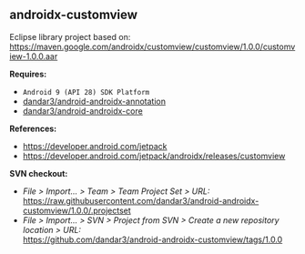 ## androidx-customview

Eclipse library project based on:<br/>
https://maven.google.com/androidx/customview/customview/1.0.0/customview-1.0.0.aar

**Requires:**
- `Android 9 (API 28) SDK Platform`
- [dandar3/android-androidx-annotation](https://github.com/dandar3/android-androidx-annotation/tree/1.0.0)
- [dandar3/android-androidx-core](https://github.com/dandar3/android-androidx-core/tree/1.0.0)


**References:**
- https://developer.android.com/jetpack
- https://developer.android.com/jetpack/androidx/releases/customview

**SVN checkout:**
- _File > Import... > Team > Team Project Set > URL:_<br/>
  https://raw.githubusercontent.com/dandar3/android-androidx-customview/1.0.0/.projectset
- _File > Import... > SVN > Project from SVN > Create a new repository location > URL:_<br/>
  https://github.com/dandar3/android-androidx-customview/tags/1.0.0
